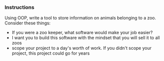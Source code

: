 ### Instructions
Using OOP, write a tool to store information on animals belonging to a zoo. Consider these things:
* If you were a zoo keeper, what software would make your job easier?
* I want you to build this software with the mindset that you will sell it to all zoos
* scope your project to a day's worth of work. If you didn't scope your project, this project could go for years
